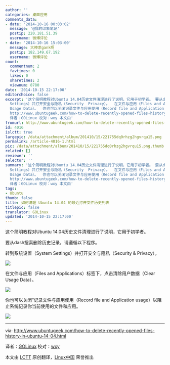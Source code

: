 ```yaml
---
author: ''
categories: 桌面应用
comments_data:
- date: '2014-10-16 00:03:02'
  message: '@我的印象笔记'
  postip: 220.181.51.39
  username: 微博评论
- date: '2014-10-16 15:03:00'
  message: 大神求gank啊
  postip: 182.149.67.192
  username: 微博评论
count:
  commentnum: 2
  favtimes: 0
  likes: 0
  sharetimes: 2
  viewnum: 8780
date: '2014-10-15 22:17:00'
editorchoice: false
excerpt: '这个简明教程对Ubuntu 14.04历史文件清理进行了说明，它用于初学者。 要从dash搜索删除历史记录，请遵循以下程序。 转到系统设置（System
  Settings）并打开安全与隐私（Security  Privacy）。  在文件与应用（Files and Applications）标签下，点击清除用户数据（Clear
  Usage Data）。  你也可以关闭记录文件与应用使用（Record file and Application usage）以阻止系统记录你当前使用的文件和应用。   via:
  http://www.ubuntugeek.com/how-to-delete-recently-opened-files-history-in-ubuntu-14-04.html
  译者：GOLinux 校对：wxy 本文由'
fromurl: http://www.ubuntugeek.com/how-to-delete-recently-opened-files-history-in-ubuntu-14-04.html
id: 4016
islctt: true
largepic: /data/attachment/album/201410/15/221755dq0rhzg2hgvrqu15.png
permalink: /article-4016-1.html
pic: /data/attachment/album/201410/15/221755dq0rhzg2hgvrqu15.png.thumb.jpg
related: []
reviewer: ''
selector: ''
summary: '这个简明教程对Ubuntu 14.04历史文件清理进行了说明，它用于初学者。 要从dash搜索删除历史记录，请遵循以下程序。 转到系统设置（System
  Settings）并打开安全与隐私（Security  Privacy）。  在文件与应用（Files and Applications）标签下，点击清除用户数据（Clear
  Usage Data）。  你也可以关闭记录文件与应用使用（Record file and Application usage）以阻止系统记录你当前使用的文件和应用。   via:
  http://www.ubuntugeek.com/how-to-delete-recently-opened-files-history-in-ubuntu-14-04.html
  译者：GOLinux 校对：wxy 本文由'
tags:
- Ubuntu
thumb: false
title: 如何清理 Ubuntu 14.04 的最近打开文件历史列表
titlepic: false
translator: GOLinux
updated: '2014-10-15 22:17:00'
---
```


这个简明教程对Ubuntu 14.04历史文件清理进行了说明，它用于初学者。


要从dash搜索删除历史记录，请遵循以下程序。


转到系统设置（System Settings）并打开安全与隐私（Security & Privacy）。


![](/data/attachment/album/201410/15/221755dq0rhzg2hgvrqu15.png)


在文件与应用（Files and Applications）标签下，点击清除用户数据（Clear Usage Data）。


![](/data/attachment/album/201410/15/221756hpps2iuk45rq5555.png)


你也可以关闭“记录文件与应用使用（Record file and Application usage）以阻止系统记录你当前使用的文件和应用。


![](/data/attachment/album/201410/15/221800rtqqpv4ws3j5jv44.png)




---


via: <http://www.ubuntugeek.com/how-to-delete-recently-opened-files-history-in-ubuntu-14-04.html>


译者：[GOLinux](https://github.com/GOLinux) 校对：[wxy](https://github.com/wxy)


本文由 [LCTT](https://github.com/LCTT/TranslateProject) 原创翻译，[Linux中国](http://linux.cn/) 荣誉推出